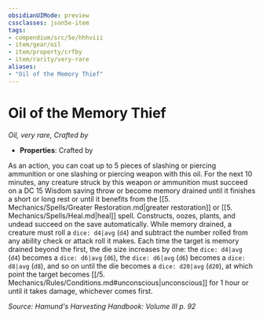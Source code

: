 ```yaml
---
obsidianUIMode: preview
cssclasses: json5e-item
tags:
- compendium/src/5e/hhhviii
- item/gear/oil
- item/property/crfby
- item/rarity/very-rare
aliases: 
- "Oil of the Memory Thief"
---
```

# Oil of the Memory Thief
*Oil, very rare, Crafted by*  

- **Properties**: Crafted by

As an action, you can coat up to 5 pieces of slashing or piercing ammunition or one slashing or piercing weapon with this oil. For the next 10 minutes, any creature struck by this weapon or ammunition must succeed on a DC 15 Wisdom saving throw or become memory drained until it finishes a short or long rest or until it benefits from the [[5. Mechanics/Spells/Greater Restoration.md\|greater restoration]] or [[5. Mechanics/Spells/Heal.md\|heal]] spell. Constructs, oozes, plants, and undead succeed on the save automatically. While memory drained, a creature must roll a `dice: d4|avg` (`d4`) and subtract the number rolled from any ability check or attack roll it makes. Each time the target is memory drained beyond the first, the die size increases by one: the `dice: d4|avg` (`d4`) becomes a `dice: d6|avg` (`d6`), the `dice: d6|avg` (`d6`) becomes a `dice: d8|avg` (`d8`), and so on until the die becomes a `dice: d20|avg` (`d20`), at which point the target becomes [[/5. Mechanics/Rules/Conditions.md#unconscious\|unconscious]] for 1 hour or until it takes damage, whichever comes first.

*Source: Hamund's Harvesting Handbook: Volume III p. 92*